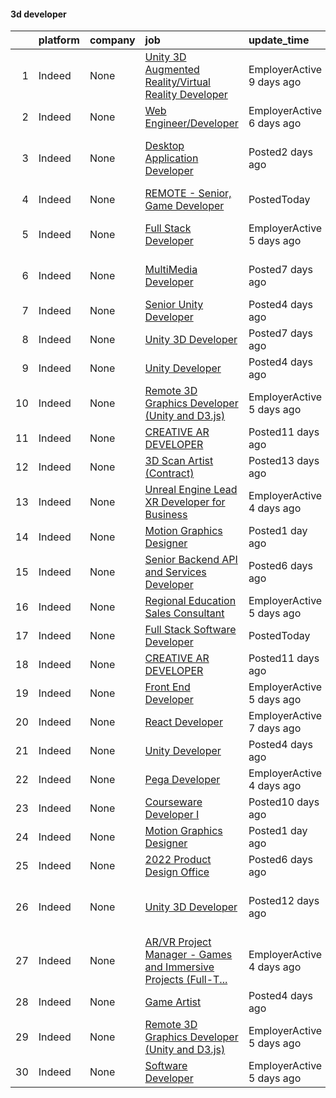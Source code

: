 

#### 3d developer <a name="3ddeveloper" />
|    | platform   | company   | job                                                                                                                                                                                                                                                                                                                                                                                                                                                                                                                                                                                                                                                                                                                                                                                                                                                                                                                                                                                                                                                                                                                                       | update_time               | location                                                 |
|---:|:-----------|:----------|:------------------------------------------------------------------------------------------------------------------------------------------------------------------------------------------------------------------------------------------------------------------------------------------------------------------------------------------------------------------------------------------------------------------------------------------------------------------------------------------------------------------------------------------------------------------------------------------------------------------------------------------------------------------------------------------------------------------------------------------------------------------------------------------------------------------------------------------------------------------------------------------------------------------------------------------------------------------------------------------------------------------------------------------------------------------------------------------------------------------------------------------|:--------------------------|:---------------------------------------------------------|
|  1 | Indeed     | None      | [Unity 3D Augmented Reality/Virtual Reality Developer](https://www.indeed.com/pagead/clk?mo=r&ad=-6NYlbfkN0B3sgPb40-H7hVZRZu7CoZW5l_-KOs0rj-0BWCQPmAJaPKzs43uf5CFYqD092fIVDtgaKcD-JoWZReOY1ATFhOCyVBv2u2xGeUNfEQfSVbwB-Rdsr-eT-wSoeZ3-erLONhM5knyDeHSTclON1Vfo4oIoLpWEJXlNdRipefsf2WCqFQ8x_jaGHchOyeMO4RAYcGwJAuA--OaJBFvX1qXK2LXs4PbcUHFcOkIIiuRvqHNyMUM7dye-9MjB-DPXXuVRG6_bLoKXPeQpbt89Bje2ceaD2ymUcpgQLR_mcLuXoLnN7Rra_CbEw1r0FEijwKG0RSsUCTYoMipX3d2VOxQFPOhUmA7TEMf2jql7U2jm8CKocPJA0wjb-7dSm2RXYQGhVNIv_tGrMcWP7WaovjGuGet-Gcj7w0WwAzHz1-4vInFSdrgWVmgFOiphZzcuh9IKRvU5irNAbOywOaK75mv6zyIQE5KK8qPf7ZLO0vgtyeKu6SS-IM-t9ageVSjRyXD1prKtJ3gb0CJWg==&p=0&fvj=1&vjs=3)                                                                                                                                                                                                                                                                                                                                                                                                                                                                | EmployerActive 9 days ago | Princeton, NJ 08540                                      |
|  2 | Indeed     | None      | [Web Engineer/Developer](https://www.indeed.com/pagead/clk?mo=r&ad=-6NYlbfkN0DJfnl776HxIft2MNDC1rkXQ3Z9Iau6Lmi_e5Adjz34l5sEZy_va-kmSSEWnR4293ow6XnIZkh-mETDTu8RPk8F2XxfaQ7GWjlRLcBBLCXfGiAgJOwfRqQWOk5Je6XX5-hudti9_cKe44m4yI0Uvez5o9moZZj9KPv3lMC5MMEQ14C7Nh4zUm2bsKTmiIXOwfLpIEy9F-2Cx18SjTCdQGQJpftovsukG6FO3pFWTV3dnVng0UaL9nZ_UmhwZGlo0kxDSt2mKekl65XlRDnAXJpvTsUW4xr9XL6elVuWuPAtU3ThkxAYXxiX4GNnH9W3kyi6jyFWVbnfefRcZIxmIVFVSzDKx0ojwzjyj4AYNRKRloHr3zZQt6EFoOP7rr_dXYOZeLIt5ZufzY59XqSGLFbVLYyk1femxDcWlmpnhqeVlzeDchwRoxEKaxnKjdjlE2_Bb48kaducpYr50pONKqhQGqF_dCf0UPM=&p=1&fvj=1&vjs=3)                                                                                                                                                                                                                                                                                                                                                                                                                                                                                                                                          | EmployerActive 6 days ago | Remote                                                   |
|  3 | Indeed     | None      | [Desktop Application Developer](https://www.indeed.com/pagead/clk?mo=r&ad=-6NYlbfkN0CpFJQzrgRR8WqXWK1qKKEqALWJw739KlKqr2H-MSI4eh4ZOxqVaUrhNSyjVEAq5t4cTJoHmKBQLdpqb7JQfzI7Jk1fG25YnT7qcpxbNuJSIUD6CdFFzGOyv-8spujseSpqxiVvbnVUFkfJANQW_EdspuPCtBy86p6ccby_v3WEgiADNis7L7AY7TKt8zpkzCIanaUEj3E-jUpWQAGRLrtvE2dwPtwOB2ftQW3tvfY7rVyYgTa2nrVM860PpyqUkh9yVvAgToBEMLeBM4N-2IO57xF0quWR6VUuQ4VqgUjiMdsxRBNFf8hXeG-YxmC6r1PI7Ww43IiiF5lcbv7-ecHmlrRatjZIF9lavCSlL1Nle3Sxj1p28Z4t1-Ct4I8bw1SpPDklX69K_Et2FEKXNhh5mSw_yWRnNkR2Tt1AtQUWrPMS6LlHN0igFf0Y3DYALjaMjBJo5Cg985yTW7k-zMyUMky3HvQ9HqfW1ysqkonFo06diBZyCeaxhX4dCUb3-XkgurWR5MA8uENErjNRjp3M2O7I4H-QWPFhP0I-CPOhSksBJGHn2KcZq7NE6Su2w4W-OuOi7HFM52JKBt0CkMov-ngN-tJekyVkQmlGWYMnEfsw0X8bkzpI4hXDoKLr6hEfoQxWUQab8gNvBYZcztQ8epoQ9zPsDWCjwrdMpaSOPBscoS3uCdnbq6W-gw3F5pJyqrW-99jfQWht5W5xjxBgXuyGhwle7jSOlb6kARbuLt8FTLgBbrcR_ZFnRh0la7Kp0WrltkpbhqP84oy00H6PwffDteV5OKZVY4RQmUMBOLedeFEhV70dyYU1Y4Tgt5Lty1q6TThH-dHMQFDXnH0yPbwBp3xWPDQXKoPZ1d0pu3VbXFMqNrSFj9_ZLZfnxrfFxPzXKNdBQ-PEAtkC3vu1d_V9HuD-tgAVCiqCwathWIkdjbbFqReIvikk5yaVSSd4Zbe834HOiS_vNJoz3wht&p=2&fvj=0&vjs=3)               | Posted2 days ago          | Phoenix, AZ 85004 (Central City area)+5 locations        |
|  4 | Indeed     | None      | [REMOTE - Senior, Game Developer](https://www.indeed.com/pagead/clk?mo=r&ad=-6NYlbfkN0CpFJQzrgRR8WqXWK1qKKEqALWJw739KlKqr2H-MSI4eh4ZOxqVaUrhNSyjVEAq5t7ZbZL77Po9cgRIk6oH1ks6QHRWD9sIXfEqi-nceMRK0jNsjX35veSoOAspnNaV0_RjwH5xYhvALpynqMaOd6j4vOUuYSzXrWDasipueTFL9iGJ82NTazXGb8RoS-UvZL7zHro2CZEjADAxe4nSCAa5NmGAphHq1OHblBIzMqGIZV_R8v2vmkzFAdNiemcF4CietY7QTS8pmimn0M0eoymZkGoAFe-dtIncm1ph3s1dhF5IITAOlQRSxagZqoTK5TYeTWMA1q1xMG52yX7fxM8iFmj6tnzd_jaH8DiVUaOI73PcoucAF-vUDX8lGjf8RZTVZ4nfC9T18DXDPTwUYNn0qm_ETgCD8m3P1CEZD6uZeysZBliTfAy0Fo3GcR2AWOdjPml4KRPrU_DnUiAuoO9hfqXywb4toipSkrIP4013G4HenDtz5twY8JYgKpTxt4Kr7ASzGsSonjQIJr2NqEu0tAQJoGrZDYDxEQWfo1H_zky7WhlA_Gfs9IJLqZ1cf1VUrF5cu8AA8mcJWwo2mVXH2OnS8426tOqqr-Imlvw5vKzRmq4gaxLPFuDZ4a9SGWftchhMZd4xIwhL0zo2GH5SEbuQJJXf4iam3h2DIOIblH4Abo_N0npgrMHKIjCV6XhrVex-mtkmPayYprsBswSPEMoimK30adGHgx1hCWoVQi0Vrod4ne38mPZpd3UNKwVMR9oglffJ3dIW-mYOEXpm_dRvP8-sGbt3ofHSqe0euvx-_LSTClZOSwrlkKVgfBCHXrujmMe3NekqLJx4ceLE09tjWY209oWByZ1J2R4E5B4SguGRfV700TVEn96YJVxCvj4J7hhLFpoSxPm78IQu0QNdAjAVKCwJ4W0UfxuFUQzuZ_MuQ1xBzqG9O8Xr9nfqSndI1crIhK5uf8xeP5mJV1rz9SFwGxg=&p=3&fvj=0&vjs=3) | PostedToday               | Austin, TX 78703•Remote                                  |
|  5 | Indeed     | None      | [Full Stack Developer](https://www.indeed.com/company/Diamond-Age-3D/jobs/Full-Stack-Developer-73bd8770a81b1baf?fccid=1d59682943b77398&vjs=3)                                                                                                                                                                                                                                                                                                                                                                                                                                                                                                                                                                                                                                                                                                                                                                                                                                                                                                                                                                                             | EmployerActive 5 days ago | Phoenix, AZ 85040 (South Mountain area)                  |
|  6 | Indeed     | None      | [MultiMedia Developer](https://www.indeed.com/rc/clk?jk=493cb3408e77e85b&fccid=b97aa9a98af93bad&vjs=3)                                                                                                                                                                                                                                                                                                                                                                                                                                                                                                                                                                                                                                                                                                                                                                                                                                                                                                                                                                                                                                    | Posted7 days ago          | Scottsdale, AZ 85257 (South Scottsdale area)             |
|  7 | Indeed     | None      | [Senior Unity Developer](https://www.indeed.com/company/Medical-Cyberworlds-Inc./jobs/Senior-Unity-Developer-5b046a419a0581fa?fccid=256f2bb3dbea06ba&vjs=3)                                                                                                                                                                                                                                                                                                                                                                                                                                                                                                                                                                                                                                                                                                                                                                                                                                                                                                                                                                               | Posted4 days ago          | Remote                                                   |
|  8 | Indeed     | None      | [Unity 3D Developer](https://www.indeed.com/rc/clk?jk=15c645277cd9e86b&fccid=c4dad3c95358e466&vjs=3)                                                                                                                                                                                                                                                                                                                                                                                                                                                                                                                                                                                                                                                                                                                                                                                                                                                                                                                                                                                                                                      | Posted7 days ago          | Salt Lake City, UT 84116                                 |
|  9 | Indeed     | None      | [Unity Developer](https://www.indeed.com/rc/clk?jk=4812b66c73506fcd&fccid=dd616958bd9ddc12&vjs=3)                                                                                                                                                                                                                                                                                                                                                                                                                                                                                                                                                                                                                                                                                                                                                                                                                                                                                                                                                                                                                                         | Posted4 days ago          | Remote                                                   |
| 10 | Indeed     | None      | [Remote 3D Graphics Developer (Unity and D3.js)](https://www.indeed.com/company/Turing.com/jobs/Graphic-Developer-c868b7013b215194?fccid=a2e0cbec0b626661&vjs=3)                                                                                                                                                                                                                                                                                                                                                                                                                                                                                                                                                                                                                                                                                                                                                                                                                                                                                                                                                                          | EmployerActive 5 days ago | Remote                                                   |
| 11 | Indeed     | None      | [CREATIVE AR DEVELOPER](https://www.indeed.com/rc/clk?jk=1e2d7f792fe56af3&fccid=dd616958bd9ddc12&vjs=3)                                                                                                                                                                                                                                                                                                                                                                                                                                                                                                                                                                                                                                                                                                                                                                                                                                                                                                                                                                                                                                   | Posted11 days ago         | Delaware                                                 |
| 12 | Indeed     | None      | [3D Scan Artist (Contract)](https://www.indeed.com/rc/clk?jk=757c45a1f5128df1&fccid=ad3f1759d3ff042b&vjs=3)                                                                                                                                                                                                                                                                                                                                                                                                                                                                                                                                                                                                                                                                                                                                                                                                                                                                                                                                                                                                                               | Posted13 days ago         | California•Remote                                        |
| 13 | Indeed     | None      | [Unreal Engine Lead XR Developer for Business](https://www.indeed.com/company/Another-Reality-Studio/jobs/Unreal-Engine-Lead-Xr-Developer-Business-886040196215d3bd?fccid=1ecabfa1ad2b0059&vjs=3)                                                                                                                                                                                                                                                                                                                                                                                                                                                                                                                                                                                                                                                                                                                                                                                                                                                                                                                                         | EmployerActive 4 days ago | Remote                                                   |
| 14 | Indeed     | None      | [Motion Graphics Designer](https://www.indeed.com/company/Bridge-Learning-Tech/jobs/Motion-Graphic-Designer-92c8d1339d3e7e36?fccid=25248def527fcd97&vjs=3)                                                                                                                                                                                                                                                                                                                                                                                                                                                                                                                                                                                                                                                                                                                                                                                                                                                                                                                                                                                | Posted1 day ago           | +1 locationRemote                                        |
| 15 | Indeed     | None      | [Senior Backend API and Services Developer](https://www.indeed.com/company/GigLabs-Inc/jobs/Senior-Backend-API-Service-Developer-4beb4487a5f35c61?fccid=d8ad01a36ad03e9e&vjs=3)                                                                                                                                                                                                                                                                                                                                                                                                                                                                                                                                                                                                                                                                                                                                                                                                                                                                                                                                                           | Posted6 days ago          | Remote                                                   |
| 16 | Indeed     | None      | [Regional Education Sales Consultant](https://www.indeed.com/company/Alive-Studios/jobs/Regional-Education-Sales-Consultant-fe0b3e46696349c7?fccid=d971974eead8f4ea&vjs=3)                                                                                                                                                                                                                                                                                                                                                                                                                                                                                                                                                                                                                                                                                                                                                                                                                                                                                                                                                                | EmployerActive 5 days ago | Remote                                                   |
| 17 | Indeed     | None      | [Full Stack Software Developer](https://www.indeed.com/company/Slant-3D/jobs/Full-Stack-Software-Developer-314f97a126c18c50?fccid=82cf9fceeba8ed1a&vjs=3)                                                                                                                                                                                                                                                                                                                                                                                                                                                                                                                                                                                                                                                                                                                                                                                                                                                                                                                                                                                 | PostedToday               | Caldwell, ID 83605                                       |
| 18 | Indeed     | None      | [CREATIVE AR DEVELOPER](https://www.indeed.com/rc/clk?jk=1e2d7f792fe56af3&fccid=dd616958bd9ddc12&vjs=3)                                                                                                                                                                                                                                                                                                                                                                                                                                                                                                                                                                                                                                                                                                                                                                                                                                                                                                                                                                                                                                   | Posted11 days ago         | Delaware                                                 |
| 19 | Indeed     | None      | [Front End Developer](https://www.indeed.com/company/Rocket-Communications,-Inc./jobs/Front-End-Developer-cb039fd8c4c7e77e?fccid=32d9bd9b0750653b&vjs=3)                                                                                                                                                                                                                                                                                                                                                                                                                                                                                                                                                                                                                                                                                                                                                                                                                                                                                                                                                                                  | EmployerActive 5 days ago | Remote                                                   |
| 20 | Indeed     | None      | [React Developer](https://www.indeed.com/company/Emonics-LLC/jobs/React-Developer-5f77dabd203ce464?fccid=5275edd1f3f2b774&vjs=3)                                                                                                                                                                                                                                                                                                                                                                                                                                                                                                                                                                                                                                                                                                                                                                                                                                                                                                                                                                                                          | EmployerActive 7 days ago | Newark, NJ+1 location                                    |
| 21 | Indeed     | None      | [Unity Developer](https://www.indeed.com/rc/clk?jk=4812b66c73506fcd&fccid=dd616958bd9ddc12&vjs=3)                                                                                                                                                                                                                                                                                                                                                                                                                                                                                                                                                                                                                                                                                                                                                                                                                                                                                                                                                                                                                                         | Posted4 days ago          | Remote                                                   |
| 22 | Indeed     | None      | [Pega Developer](https://www.indeed.com/company/WorkCog/jobs/Pega-Developer-0b1513730fd3a9a8?fccid=04542d75b9ce9d61&vjs=3)                                                                                                                                                                                                                                                                                                                                                                                                                                                                                                                                                                                                                                                                                                                                                                                                                                                                                                                                                                                                                | EmployerActive 4 days ago | Charlotte, NC+1 location                                 |
| 23 | Indeed     | None      | [Courseware Developer I](https://www.indeed.com/rc/clk?jk=cacef99b4df1205e&fccid=2fff55fe7953fcc8&vjs=3)                                                                                                                                                                                                                                                                                                                                                                                                                                                                                                                                                                                                                                                                                                                                                                                                                                                                                                                                                                                                                                  | Posted10 days ago         | Kansas+1 location                                        |
| 24 | Indeed     | None      | [Motion Graphics Designer](https://www.indeed.com/company/Bridge-Learning-Tech/jobs/Motion-Graphic-Designer-92c8d1339d3e7e36?fccid=25248def527fcd97&vjs=3)                                                                                                                                                                                                                                                                                                                                                                                                                                                                                                                                                                                                                                                                                                                                                                                                                                                                                                                                                                                | Posted1 day ago           | +1 locationRemote                                        |
| 25 | Indeed     | None      | [2022 Product Design Office](https://www.indeed.com/rc/clk?jk=597c26f6038a6c74&fccid=f6172562f9aeed68&vjs=3)                                                                                                                                                                                                                                                                                                                                                                                                                                                                                                                                                                                                                                                                                                                                                                                                                                                                                                                                                                                                                              | Posted6 days ago          | Auburn Hills, MI 48326                                   |
| 26 | Indeed     | None      | [Unity 3D Developer](https://www.indeed.com/rc/clk?jk=0fe292802b10b016&fccid=4b32d0c68d487097&vjs=3)                                                                                                                                                                                                                                                                                                                                                                                                                                                                                                                                                                                                                                                                                                                                                                                                                                                                                                                                                                                                                                      | Posted12 days ago         | New York, NY 10006 (Financial District area)+2 locations |
| 27 | Indeed     | None      | [AR/VR Project Manager - Games and Immersive Projects (Full-T...](https://www.indeed.com/company/Trigger/jobs/Account-Receivable-Vr-Project-Manager-0e7fac1e956217e4?fccid=aff8a87c4761972f&vjs=3)                                                                                                                                                                                                                                                                                                                                                                                                                                                                                                                                                                                                                                                                                                                                                                                                                                                                                                                                        | EmployerActive 4 days ago | Remote                                                   |
| 28 | Indeed     | None      | [Game Artist](https://www.indeed.com/company/Lionheart-Games,-LLC/jobs/Game-Artist-44e6bd244af46d14?fccid=e5e87cfdb834d4b4&vjs=3)                                                                                                                                                                                                                                                                                                                                                                                                                                                                                                                                                                                                                                                                                                                                                                                                                                                                                                                                                                                                         | Posted4 days ago          | Atlanta, GA                                              |
| 29 | Indeed     | None      | [Remote 3D Graphics Developer (Unity and D3.js)](https://www.indeed.com/company/Turing.com/jobs/Graphic-Developer-c868b7013b215194?fccid=a2e0cbec0b626661&vjs=3)                                                                                                                                                                                                                                                                                                                                                                                                                                                                                                                                                                                                                                                                                                                                                                                                                                                                                                                                                                          | EmployerActive 5 days ago | Remote                                                   |
| 30 | Indeed     | None      | [Software Developer](https://www.indeed.com/company/Visible-Body/jobs/Software-Developer-b2354ce60520774a?fccid=0ce8058ad9c52e17&vjs=3)                                                                                                                                                                                                                                                                                                                                                                                                                                                                                                                                                                                                                                                                                                                                                                                                                                                                                                                                                                                                   | EmployerActive 5 days ago | Framingham, MA 01701                                     |